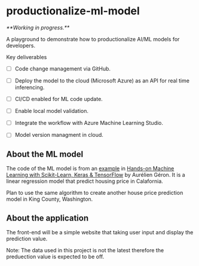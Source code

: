 # productionalize-ml-model
_\*\*Working in progress.\*\*_

A playground to demonstrate how to productionalize AI/ML models for developers.

Key deliverables
- [ ] Code change management via GitHub.
- [ ] Deploy the model to the cloud (Microsoft Azure) as an API for real time inferencing.
- [ ] CI/CD enabled for ML code update.
- [ ] Enable local model validation.
- [ ] Integrate the workflow with Azure Machine Learning Studio.
- [ ] Model version managment in cloud.


## About the ML model
The code of the ML model is from an [example](https://github.com/ageron/handson-ml2/blob/master/02_end_to_end_machine_learning_project.ipynb) in [Hands-on Machine Learning with Scikit-Learn, Keras & TensorFlow](https://www.oreilly.com/library/view/hands-on-machine-learning/9781492032632/) by Aurélien Géron.
It is a linear regression model that predict housing price in Calafornia.

Plan to use the same algorithm to create another house price prediction model in King County, Washington.

## About the application
The front-end will be a simple website that taking user input and display the prediction value.

Note: The data used in this project is not the latest therefore the preduection value is expected to be off.
